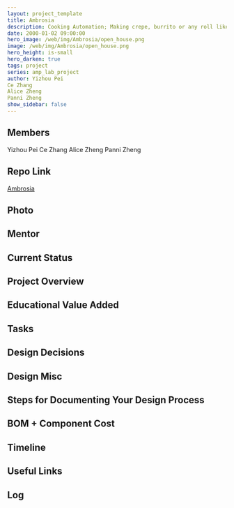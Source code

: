 ```yaml
---
layout: project_template
title: Ambrosia
description: Cooking Automation; Making crepe, burrito or any roll like food entirely automatically.
date: 2000-01-02 09:00:00
hero_image: /web/img/Ambrosia/open_house.png
image: /web/img/Ambrosia/open_house.png
hero_height: is-small
hero_darken: true
tags: project
series: amp_lab_project
author: Yizhou Pei
Ce Zhang
Alice Zheng
Panni Zheng
show_sidebar: false
---
```




## Members
Yizhou Pei
Ce Zhang
Alice Zheng
Panni Zheng

## Repo Link
<a class="button is-link" href="https://github.com/Amp-Lab-at-VT/Ambrosia" >Ambrosia</a>

## Photo

## Mentor

## Current Status

## Project Overview


## Educational Value Added


## Tasks

## Design Decisions

## Design Misc

## Steps for Documenting Your Design Process

## BOM + Component Cost

## Timeline

## Useful Links

## Log
            
